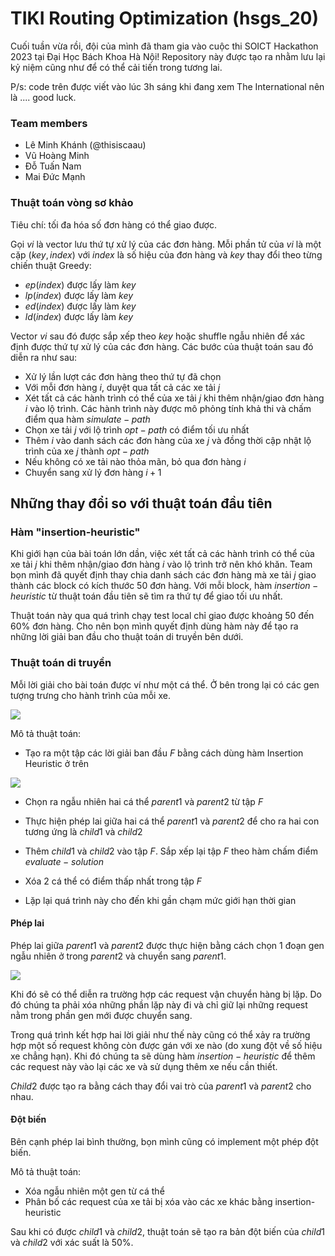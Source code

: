 # TIKI Routing Optimization (hsgs_20)
Cuối tuần vừa rồi, đội của mình đã tham gia vào cuộc thi SOICT Hackathon 2023 tại Đại Học Bách Khoa Hà Nội! Repository này được tạo ra nhằm lưu lại kỷ niệm cũng như để có thể cải tiến trong tương lai.

P/s: code trên được viết vào lúc 3h sáng khi đang xem The International nên là .... good luck.

### Team members
- Lê Minh Khánh (@thisiscaau)
- Vũ Hoàng Minh
- Đỗ Tuấn Nam
- Mai Đức Mạnh

### Thuật toán vòng sơ khảo
Tiêu chí: tối đa hóa số đơn hàng có thể giao được.

Gọi $vi$ là vector lưu thứ tự xử lý của các đơn hàng. Mỗi phần tử của $vi$ là một cặp $(key,index)$ với $index$ là số hiệu của đơn hàng và $key$ thay đổi theo từng chiến thuật Greedy:
- $ep(index)$ được lấy làm $key$
- $lp(index)$ được lấy làm $key$
- $ed(index)$ được lấy làm $key$
- $ld(index)$ được lấy làm $key$

Vector $vi$ sau đó được sắp xếp theo $key$ hoặc shuffle ngẫu nhiên để xác định được thứ tự xử lý của các đơn hàng. Các bước của thuật toán sau đó diễn ra như sau:
- Xử lý lần lượt các đơn hàng theo thứ tự đã chọn
- Với mỗi đơn hàng $i$, duyệt qua tất cả các xe tải $j$
- Xét tất cả các hành trình có thể của xe tải $j$ khi thêm nhận/giao đơn hàng $i$ vào lộ trình. Các hành trình này được mô phỏng tính khả thi và chấm điểm qua hàm $simulate-path$
- Chọn xe tải $j$ với lộ trình $opt-path$ có điểm tối ưu nhất
- Thêm $i$ vào danh sách các đơn hàng của xe $j$ và đồng thời cập nhật lộ trình của xe $j$ thành $opt-path$
- Nếu không có xe tải nào thỏa mãn, bỏ qua đơn hàng $i$
- Chuyển sang xử lý đơn hàng $i+1$  

## Những thay đổi so với thuật toán đầu tiên

### Hàm "insertion-heuristic"
Khi giới hạn của bài toán lớn dần, việc xét tất cả các hành trình có thể của xe tải $j$ khi thêm nhận/giao đơn hàng $i$ vào lộ trình trở nên khó khăn. Team bọn mình đã quyết định thay chia danh sách các đơn hàng mà xe tải $j$ giao thành các block có kích thước 50 đơn hàng. Với mỗi block, hàm $insertion-heuristic$ từ thuật toán đầu tiên sẽ tìm ra thứ tự để giao tối ưu nhất.

Thuật toán này qua quá trình chạy test local chỉ giao được khoảng 50 đến 60% đơn hàng. Cho nên bọn mình quyết định dùng hàm này để tạo ra những lời giải ban đầu cho thuật toán di truyền bên dưới.

### Thuật toán di truyền

Mỗi lời giải cho bài toán được ví như một cá thể. Ở bên trong lại có các gen tượng trưng cho hành trình của mỗi xe.

![](https://hackmd.io/_uploads/HkaIxwizT.png)

Mô tả thuật toán:
- Tạo ra một tập các lời giải ban đầu $F$ bằng cách dùng hàm Insertion Heuristic ở trên

![](https://hackmd.io/_uploads/SkR4ZDsGp.png)

- Chọn ra ngẫu nhiên hai cá thể $parent1$ và $parent2$ từ tập $F$

- Thực hiện phép lai giữa hai cá thể $parent1$ và $parent2$ để cho ra hai con tương ứng là $child1$ và $child2$
- Thêm $child1$ và $child2$ vào tập $F$. Sắp xếp lại tập $F$ theo hàm chấm điểm $evaluate-solution$
- Xóa 2 cá thể có điểm thấp nhất trong tập $F$
- Lặp lại quá trình này cho đến khi gần chạm mức giới hạn thời gian

#### Phép lai

Phép lai giữa $parent1$ và $parent2$ được thực hiện bằng cách chọn 1 đoạn gen ngẫu nhiên ở trong $parent2$ và chuyển sang $parent1$.

![](https://hackmd.io/_uploads/H1BuVDszp.png)


Khi đó sẽ có thể diễn ra trường hợp các request vận chuyển hàng bị lặp. Do đó chúng ta phải xóa những phần lặp này đi và chỉ giữ lại những request nằm trong phần gen mới được chuyển sang.


Trong quá trình kết hợp hai lời giải như thế này cũng có thể xảy ra trường hợp một số request không còn được gán với xe nào (do xung đột về số hiệu xe chẳng hạn). Khi đó chúng ta sẽ dùng hàm $insertion-heuristic$ để thêm các request này vào lại các xe và sử dụng thêm xe nếu cần thiết.

$Child2$ được tạo ra bằng cách thay đổi vai trò của $parent1$ và $parent2$ cho nhau.

#### Đột biến

Bên cạnh phép lai bình thường, bọn mình cũng có implement một phép đột biến.

Mô tả thuật toán:
- Xóa ngẫu nhiên một gen từ cá thể
- Phân bố các request của xe tải bị xóa vào các xe khác bằng insertion-heuristic

Sau khi có được $child1$ và $child2$, thuật toán sẽ tạo ra bản đột biến của $child1$ và $child2$ với xác suất là 50%.
